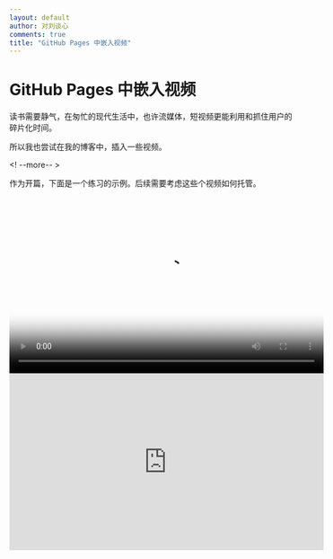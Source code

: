 ```yaml
---
layout: default
author: 对刘谈心
comments: true
title: "GitHub Pages 中嵌入视频"
---
```


# GitHub Pages 中嵌入视频

读书需要静气，在匆忙的现代生活中，也许流媒体，短视频更能利用和抓住用户的碎片化时间。

所以我也尝试在我的博客中，插入一些视频。

<! --more-- >

作为开篇，下面是一个练习的示例。后续需要考虑这些个视频如何托管。

<video width="560" height="315" src="http://media.w3.org/2010/05/sintel/trailer.mp4" controls="controls" poster="http://media.w3.org/2010/05/sintel/poster.png">
your browser does not support the  HTML5 Video element
</video>

<!-- youtube -->
<iframe width="560" height="315" src="https://www.youtube.com/embed/P1QE8ZPwsgc" frameborder="0" allow="accelerometer; autoplay; encrypted-media; gyroscope; picture-in-picture" allowfullscreen></iframe>